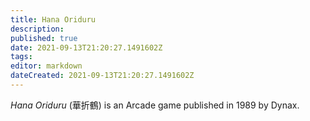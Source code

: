 ```yaml
---
title: Hana Oriduru
description: 
published: true
date: 2021-09-13T21:20:27.1491602Z 
tags: 
editor: markdown
dateCreated: 2021-09-13T21:20:27.1491602Z
---
```

_Hana Oriduru_ (<span lang='ja'>華折鶴</span>) is an Arcade game published in 1989 by Dynax.

